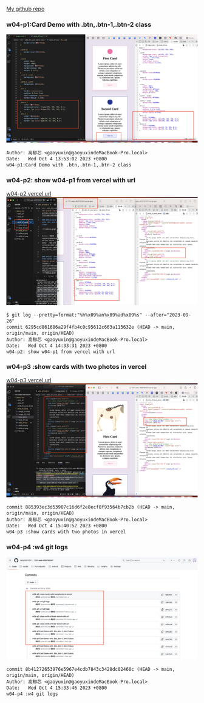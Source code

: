 [My github repo](https://github.com/kelly20011011/1121-web-409730347.git)

### w04-p1:Card Demo with .btn,.btn-1,.btn-2 class

![](w04-p1.png)

```
Author: 高郁芯 <gaoyuxin@gaoyuxindeMacBook-Pro.local>
Date:   Wed Oct 4 13:53:02 2023 +0800 
w04-p1:Card Demo with .btn,.btn-1,.btn-2 class
```

### w04-p2: show w04-p1 from vercel with url
[w04-p2 vercel url](https://1121-web-409730347.vercel.app/demo/md/w04_47_card_demo/)
![](w04-p2.png)

```
$ git log --pretty=format:"%h%x09%an%x09%ad%x09%s" --after="2023-09-26"
commit 6295cd861686a29f4fb4c0c95612c663a115632e (HEAD -> main, origin/main, origin/HEAD)
Author: 高郁芯 <gaoyuxin@gaoyuxindeMacBook-Pro.local>
Date:   Wed Oct 4 14:33:31 2023 +0800 
w04-p2: show w04-p1 from vercel with url
```


### w04-p3 :show cards with two photos in vercel
[w04-p3 vercel url](https://1121-web-409730347.vercel.app/demo/md/w04_47_card_demo/)
![](w04-p3.png)
```
commit 885393ec3d53907c16d6f2e8ecf8f93564b7cb2b (HEAD -> main, origin/main, origin/HEAD)
Author: 高郁芯 <gaoyuxin@gaoyuxindeMacBook-Pro.local>
Date:   Wed Oct 4 15:40:52 2023 +0800
w04-p3 :show cards with two photos in vercel
```
### w04-p4 :w4 git logs
![](w04-p4.png)
```
commit 8b41272653976e5967e4cdb7843c3428dc02460c (HEAD -> main, origin/main, origin/HEAD)
Author: 高郁芯 <gaoyuxin@gaoyuxindeMacBook-Pro.local>
Date:   Wed Oct 4 15:33:46 2023 +0800
w04-p4 :w4 git logs

```